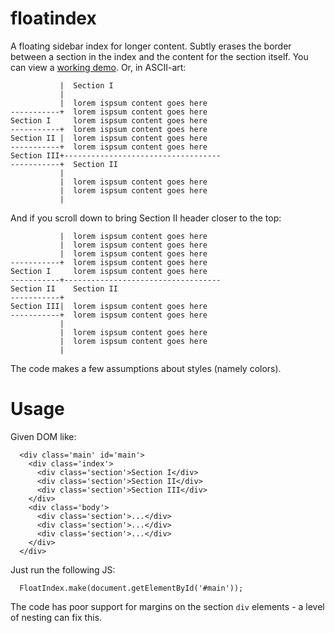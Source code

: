 floatindex
==========

A floating sidebar index for longer content. Subtly erases the border between a section in the index
and the content for the section itself. You can view a [working demo](http://hazzen.github.io/floatindex/demo.html).
Or, in ASCII-art:

               |  Section I
               |
               |  lorem ispsum content goes here
    -----------+  lorem ispsum content goes here
    Section I     lorem ispsum content goes here
    -----------+  lorem ispsum content goes here
    Section II |  lorem ispsum content goes here
    -----------+  lorem ispsum content goes here
    Section III+-----------------------------------  
    -----------+  Section II
               |
               |  lorem ispsum content goes here
               |  lorem ispsum content goes here
               |

And if you scroll down to bring Section II header closer to the top:

               |  lorem ispsum content goes here
               |  lorem ispsum content goes here
               |  lorem ispsum content goes here
    -----------+  lorem ispsum content goes here
    Section I     lorem ispsum content goes here
    -----------+-----------------------------------
    Section II    Section II
    -----------+
    Section III|  lorem ispsum content goes here
    -----------+  lorem ispsum content goes here
               |
               |  lorem ispsum content goes here
               |  lorem ispsum content goes here
               |

The code makes a few assumptions about styles (namely colors).

Usage
=====
Given DOM like:
```
  <div class='main' id='main'>
    <div class='index'>
      <div class='section'>Section I</div>
      <div class='section'>Section II</div>
      <div class='section'>Section III</div>
    </div>
    <div class='body'>
      <div class='section'>...</div>
      <div class='section'>...</div>
      <div class='section'>...</div>
    </div>
  </div>
```
Just run the following JS:
```
  FloatIndex.make(document.getElementById('#main'));
```
The code has poor support for margins on the section `div` elements - a level of nesting can fix this.
